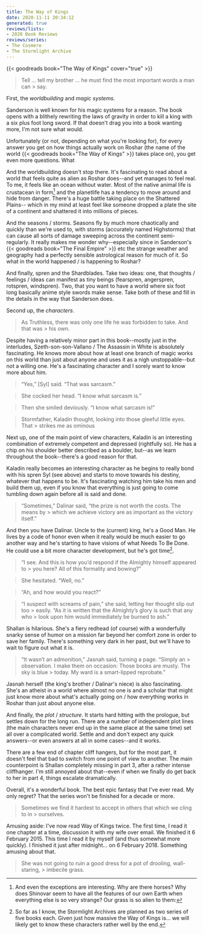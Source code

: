 ```yaml
---
title: The Way of Kings
date: 2020-11-11 20:34:12
generated: true
reviews/lists:
- 2020 Book Reviews
reviews/series:
- The Cosmere
- The Stormlight Archive
---
```

{{< goodreads book="The Way of Kings" cover="true" >}}

> Tell … tell my brother … he must find the most important words a man can > say.

First, the _worldbuilding_ and _magic systems_.  

<!--more-->

Sanderson is well known for his magic systems for a reason. The book opens with a blithely rewriting the laws of gravity in order to kill a king with a six plus foot long sword. If that doesn't drag you into a book wanting more, I'm not sure what would.  

Unfortunately (or not, depending on what you're looking for), for every answer you get on how things actually work on Roshar (the name of the world {{< goodreads book="The Way of Kings" >}} takes place on), you get even more questions. What  

And the worldbuilding doesn't stop there. It's fascinating to read about a world that feels quite as alien as Roshar does--and yet manages to feel real. To me, it feels like an ocean without water. Most of the native animal life is crustacean in form[^1] and the planetlife has a tendency to move around and hide from danger. There's a huge battle taking place on the Shattered Plains-- which in my mind at least feel like someone dropped a plate the site of a continent and shattered it into millions of pieces.  

And the seasons / storms. Seasons fly by much more chaotically and quickly than we're used to, with storms (accurately named Highstorms) that can cause all sorts of damage sweeping across the continent semi-regularly. It really makes me wonder why--especially since in Sanderson's {{< goodreads book="The Final Empire" >}} etc the strange weather and geography had a perfectly sensible astrological reason for much of it. So what in the world happened / is happening to Roshar?  

And finally, spren and the Shardblades. Take two ideas: one, that thoughts / feelings / ideas can manifest as tiny beings (fearspren, angerspren, rotspren, windspren). Two, that you want to have a world where six foot long basically anime style swords make sense. Take both of these and fill in the details in the way that Sanderson does.  

Second up, the _characters_.  

> As Truthless, there was only one life he was forbidden to take. And that was > his own.

Despite having a relatively minor part in this book--mostly just in the interludes, Szeth-son-son-Vallano / The Assassin in White is absolutely fascinating. He knows more about how at least one branch of magic works on this world than just about anyone and uses it as a nigh unstoppable--but not a willing one. He's a fascinating character and I sorely want to know more about him.  

> “Yes,” [Syl] said. “That was sarcasm.”  

> She cocked her head. “I know what sarcasm is.”  

> Then she smiled deviously. “I know what sarcasm is!”  

> Stormfather, Kaladin thought, looking into those gleeful little eyes. That > strikes me as ominous  

Next up, one of the main point of view characters, Kaladin is an interesting combination of extremely competent and depressed (rightfully so). He has a chip on his shoulder better described as a boulder, but--as we learn throughout the book--there's a good reason for that.  

Kaladin really becomes an interesting character as he begins to really bond with his spren Syl (see above) and starts to move towards his destiny, whatever that happens to be. It's fascinating watching him take his men and build them up, even if you know that everything is just going to come tumbling down again before all is said and done.  

> “Sometimes,” Dalinar said, “the prize is not worth the costs. The means by > which we achieve victory are as important as the victory itself.”

And then you have Dalinar. Uncle to the (current) king, he's a Good Man. He lives by a code of honor even when it really would be much easier to go another way and he's starting to have visions of what Needs To Be Done. He could use a bit more character development, but he's got time[^2].  

> “I see. And this is how you’d respond if the Almighty himself appeared to > you here? All of this formality and bowing?”  

> She hesitated. “Well, no.”  

> “Ah, and how would you react?”  

> “I suspect with screams of pain,” she said, letting her thought slip out too > easily. “As it is written that the Almighty’s glory is such that any who > look upon him would immediately be burned to ash.”  

Shallan is hilarious. She's a fiery redhead (of course) with a wonderfully snarky sense of humor on a mission far beyond her comfort zone in order to save her family. There's something very dark in her past, but we'll have to wait to figure out what it is.  

> “It wasn’t an admonition,” Jasnah said, turning a page. “Simply an > observation. I make them on occasion: Those books are musty. The sky is blue > today. My ward is a smart-lipped reprobate.”

Jasnah herself (the king's brother / Dalinar's niece) is also fascinating. She's an atheist in a world where almost no one is and a scholar that might just know more about what's actually going on / how everything works in Roshar than just about anyone else.  

And finally, the _plot_ / _structure_. It starts hard hitting with the prologue, but settles down for the long run. There are a number of independent plot lines (the main characters never end up in the same place at the same time) set all over a complicated world. Settle and and don't expect any quick answers--or even answers at all in some cases--and it works.  

There are a few end of chapter cliff hangers, but for the most part, it doesn't feel that bad to switch from one point of view to another. The main counterpoint is Shallan completely missing in part 3, after a rather intense cliffhanger. I'm still annoyed about that--even if when we finally do get back to her in part 4, things escalate dramatically.  

Overall, it's a wonderful book. The best epic fantasy that I've ever read. My only regret? That the series won't be finished for a decade or more.  

> Sometimes we find it hardest to accept in others that which we cling to in > ourselves.

Amusing aside: I've now read Way of Kings twice. The first time, I read it one chapter at a time, discussion it with my wife over email. We finished it 6 February 2015. This time I read it by myself (and thus somewhat more quickly). I finished it just after midnight... on 6 February 2018. Something amusing about that.  

[^1]: And even the exceptions are interesting. Why are there horses? Why does Shinovar seem to have all the features of our own Earth when everything else is so very strange? Our grass is so alien to them:  

> She was not going to ruin a good dress for a pot of drooling, wall-staring, > imbecile grass.

[^2]: So far as I know, the Stormlight Archives are planned as two series of five books each. Given just how massive the Way of Kings is... we will likely get to know these characters rather well by the end.


